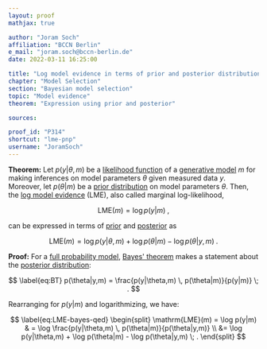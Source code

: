 ```yaml
---
layout: proof
mathjax: true

author: "Joram Soch"
affiliation: "BCCN Berlin"
e_mail: "joram.soch@bccn-berlin.de"
date: 2022-03-11 16:25:00

title: "Log model evidence in terms of prior and posterior distribution"
chapter: "Model Selection"
section: "Bayesian model selection"
topic: "Model evidence"
theorem: "Expression using prior and posterior"

sources:

proof_id: "P314"
shortcut: "lme-pnp"
username: "JoramSoch"
---
```



**Theorem:** Let $p(y \vert \theta,m)$ be a [likelihood function](/D/lf) of a [generative model](/D/gm) $m$ for making inferences on model parameters $\theta$ given measured data $y$. Moreover, let $p(\theta \vert m)$ be a [prior distribution](/D/prior) on model parameters $\theta$. Then, the [log model evidence](/D/lme) (LME), also called marginal log-likelihood,

$$ \label{eq:LME-term}
\mathrm{LME}(m) = \log p(y|m) \; ,
$$

can be expressed in terms of [prior](/D/prior) and [posterior](/D/post) as

$$ \label{eq:LME-bayes}
\mathrm{LME}(m) = \log p(y|\theta,m) + \log p(\theta|m) - \log p(\theta|y,m) \; .
$$


**Proof:** For a [full probability model](/D/fpm), [Bayes' theorem](/P/bayes-th) makes a statement about the [posterior distribution](/D/post):

$$ \label{eq:BT}
p(\theta|y,m) = \frac{p(y|\theta,m) \, p(\theta|m)}{p(y|m)} \; .
$$

Rearranging for $p(y \vert m)$ and logarithmizing, we have:

$$ \label{eq:LME-bayes-qed}
\begin{split}
\mathrm{LME}(m) = \log p(y|m) & = \log \frac{p(y|\theta,m) \, p(\theta|m)}{p(\theta|y,m)} \\
&= \log p(y|\theta,m) + \log p(\theta|m) - \log p(\theta|y,m) \; .
\end{split}
$$